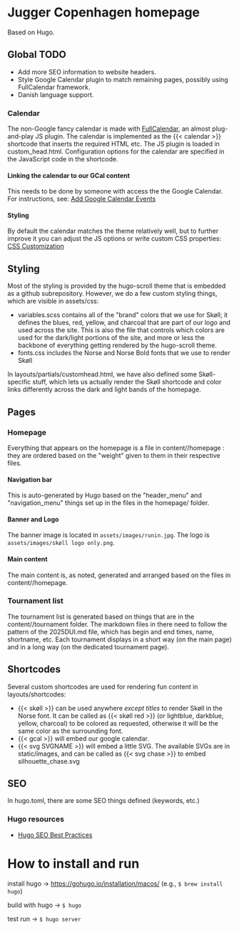 # Jugger Copenhagen homepage

Based on Hugo.

## Global TODO

- Add more SEO information to website headers.
- Style Google Calendar plugin to match remaining pages, possibly using FullCalendar framework.
- Danish language support.

### Calendar

The non-Google fancy calendar is made with [FullCalendar](https://fullcalendar.io), an almost plug-and-play JS plugin. The calendar is implemented as the {{< calendar >}} shortcode that inserts the required HTML etc. The JS plugin is loaded in custom_head.html. Configuration options for the calendar are specified in the JavaScript code in the shortcode.

#### Linking the calendar to our GCal content

This needs to be done by someone with access the the Google Calendar. For instructions, see: [Add Google Calendar Events](https://fullcalendar.io/docs/google-calendar)

#### Styling

By default the calendar matches the theme relatively well, but to further improve it you can adjust the JS options or write custom CSS properties: [CSS Customization](https://fullcalendar.io/docs/css-customization)

## Styling

Most of the styling is provided by the hugo-scroll theme that is embedded as a github subrepository. However, we do a few custom styling things, which are visible in assets/css:

* variables.scss contains all of the "brand" colors that we use for Skøll; it defines the blues, red, yellow, and charcoal that are part of our logo and used across the site. This is also the file that controls which colors are used for the dark/light portions of the site, and more or less the backbone of everything getting rendered by the hugo-scroll theme.
* fonts.css includes the Norse and Norse Bold fonts that we use to render Skøll

In layouts/partials/customhead.html, we have also defined some Skøll-specific stuff, which lets us actually render the Skøll shortcode and color links differently across the dark and light bands of the homepage.


## Pages

### Homepage

Everything that appears on the homepage is a file in content/<langcode>/homepage : they are ordered based on the "weight" given to them in their respective files.

#### Navigation bar

This is auto-generated by Hugo based on the "header_menu" and "navigation_menu" things set up in the files in the homepage/ folder.

#### Banner and Logo

The banner image is located in `assets/images/runin.jpg`. The logo is `assets/images/skøll logo only.png`.

#### Main content

The main content is, as noted, generated and arranged based on the files in content/<langcode>/homepage.

### Tournament list

The tournament list is generated based on things that are in the content/<langcode>/tournament folder. The markdown files in there need to follow the pattern of the 2025DUI.md file, which has begin and end times, name, shortname, etc. Each tournament displays in a short way (on the main page) and in a long way (on the dedicated tournament page).

## Shortcodes

Several custom shortcodes are used for rendering fun content in layouts/shortcodes:

* {{< skøll >}} can be used anywhere _except titles_ to render Skøll in the Norse font. It can be called as {{< skøll red >}} (or lightblue, darkblue, yellow, charcoal) to be colored as requested, otherwise it will be the same color as the surrounding font.
* {{< gcal >}} will embed our google calendar.
* {{< svg SVGNAME >}} will embed a little SVG. The available SVGs are in static/images, and can be called as {{< svg chase >}} to embed silhouette_chase.svg

## SEO

In hugo.toml, there are some SEO things defined (keywords, etc.)

### Hugo resources

- [Hugo SEO Best Practices](https://cloudcannon.com/tutorials/hugo-seo-best-practices/)

# How to install and run

install hugo -> https://gohugo.io/installation/macos/
 (e.g., `$ brew install hugo`)

build with hugo -> `$ hugo`

test run -> `$ hugo server`
